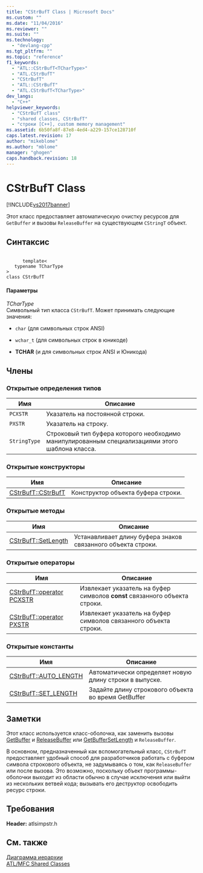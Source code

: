 ```yaml
---
title: "CStrBufT Class | Microsoft Docs"
ms.custom: ""
ms.date: "11/04/2016"
ms.reviewer: ""
ms.suite: ""
ms.technology: 
  - "devlang-cpp"
ms.tgt_pltfrm: ""
ms.topic: "reference"
f1_keywords: 
  - "ATL::CStrBufT<TCharType>"
  - "ATL.CStrBufT"
  - "CStrBufT"
  - "ATL::CStrBufT"
  - "ATL.CStrBufT<TCharType>"
dev_langs: 
  - "C++"
helpviewer_keywords: 
  - "CStrBufT class"
  - "shared classes, CStrBufT"
  - "строки [C++], custom memory management"
ms.assetid: 6b50fa8f-87e8-4ed4-a229-157ce128710f
caps.latest.revision: 17
author: "mikeblome"
ms.author: "mblome"
manager: "ghogen"
caps.handback.revision: 18
---
```

# CStrBufT Class
[!INCLUDE[vs2017banner](../../assembler/inline/includes/vs2017banner.md)]

Этот класс предоставляет автоматическую очистку ресурсов для `GetBuffer` и вызовы `ReleaseBuffer` на существующем `CStringT` объект.  
  
## Синтаксис  
  
```  
  
      template<  
   typename TCharType  
>  
class CStrBufT  
```  
  
#### Параметры  
 *TCharType*  
 Символьный тип класса `CStrBufT`.  Может принимать следующие значения:  
  
-   `char` \(для символьных строк ANSI\)  
  
-   `wchar_t` \(для символьных строк в юникоде\)  
  
-   **TCHAR** \(и для символьных строк ANSI и Юникода\)  
  
## Члены  
  
### Открытые определения типов  
  
|Имя|Описание|  
|---------|--------------|  
|`PCXSTR`|Указатель на постоянной строки.|  
|`PXSTR`|Указатель на строку.|  
|`StringType`|Строковый тип буфера которого необходимо манипулированным специализациями этого шаблона класса.|  
  
### Открытые конструкторы  
  
|Имя|Описание|  
|---------|--------------|  
|[CStrBufT::CStrBufT](../Topic/CStrBufT::CStrBufT.md)|Конструктор объекта буфера строки.|  
  
### Открытые методы  
  
|Имя|Описание|  
|---------|--------------|  
|[CStrBufT::SetLength](../Topic/CStrBufT::SetLength.md)|Устанавливает длину буфера знаков связанного объекта строки.|  
  
### Открытые операторы  
  
|Имя|Описание|  
|---------|--------------|  
|[CStrBufT::operator PCXSTR](../Topic/CStrBufT::operator%20PCXSTR.md)|Извлекает указатель на буфер символов **const** связанного объекта строки.|  
|[CStrBufT::operator PXSTR](../Topic/CStrBufT::operator%20PXSTR.md)|Извлекает указатель на буфер символов связанного объекта строки.|  
  
### Открытые константы  
  
|Имя|Описание|  
|---------|--------------|  
|[CStrBufT::AUTO\_LENGTH](../Topic/CStrBufT::AUTO_LENGTH.md)|Автоматически определяет новую длину строки в выпуске.|  
|[CStrBufT::SET\_LENGTH](../Topic/CStrBufT::SET_LENGTH.md)|Задайте длину строкового объекта во время GetBuffer|  
  
## Заметки  
 Этот класс используется класс\-оболочка, как заменить вызовы [GetBuffer](../Topic/CSimpleStringT::GetBuffer.md) и [ReleaseBuffer](../Topic/CSimpleStringT::ReleaseBuffer.md) или [GetBufferSetLength](../Topic/CSimpleStringT::GetBufferSetLength.md) и `ReleaseBuffer`.  
  
 В основном, предназначенный как вспомогательный класс, `CStrBufT` предоставляет удобный способ для разработчиков работать с буфером символа строкового объекта, не задумываясь о том, как `ReleaseBuffer` или после вызова.  Это возможно, поскольку объект программы\-оболочки выходит из области обычно в случае исключения или выйти из нескольких ветвей кода; вызывать его деструктор освободить ресурс строки.  
  
## Требования  
 **Header:** atlsimpstr.h  
  
## См. также  
 [Диаграмма иерархии](../../mfc/hierarchy-chart.md)   
 [ATL\/MFC Shared Classes](../../atl-mfc-shared/atl-mfc-shared-classes.md)